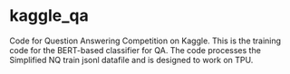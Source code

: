 # kaggle_qa
Code for Question Answering Competition on Kaggle.
This is the training code for the BERT-based classifier for QA. The code processes the Simplified NQ train jsonl datafile and is designed to work on TPU.
